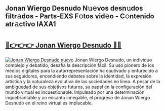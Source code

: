 ## Jonan Wiergo Desnudo N𝚞𝚎vos desn𝚞dos filtr𝚊dos - Parts-EXS F𝚘tos vid𝚎o - C𝚘ntenido atr𝚊ctivo IAXA1

# <h2><a href="http://mb71u2e.tromn.icu/?c=Jonan+Wiergo+Desnudo">🔗👉👉👉 Jonan Wiergo Desnudo 🔗🔗</a></h2>

[![Jonan Wiergo Desnudo nuevo](https://i.imgur.com/pEAQMta.gif)](http://mb71u2e.tromn.icu/?c=Jonan+Wiergo+Desnudo)
Jonan Wiergo Desnudo, un individuo complejo y debatido, desafía la descripción fácil. Su uso pionero de los medios digitales para la autorrepresentación ha cautivado y enfurecido a sus seguidores, encendiendo debates sobre la identidad, la expresión artística y la naturaleza evolutiva de las sociedades en línea. A pesar de la ambigüedad de sus objetivos futuros, su papel en la configuración del mundo virtual es incuestionable. Impulsado por una determinación inquebrantable y un encanto innegable, el progreso de Jonan Wiergo Desnudo en el reino virtual es implacable.
